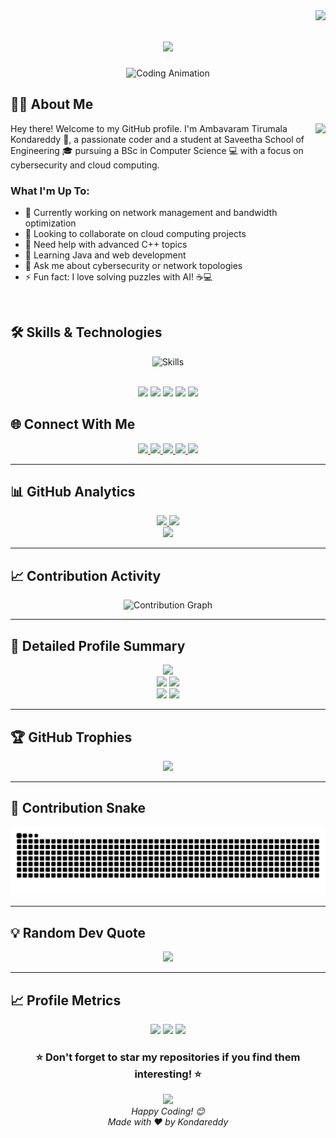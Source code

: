 <img align="right" src="https://komarev.com/ghpvc/?username=Kondareddy1209&style=flat-square&color=0e75b6">

<h1 align="center">
  <a href="https://git.io/typing-svg">
    <img src="https://readme-typing-svg.herokuapp.com/?lines=Hey+👋+I'm+Kondareddy;Welcome+to+my+GitHub+Profile!;Computer+Science+Student;Cybersecurity+%26+Cloud+Enthusiast;Always+Learning+New+Things!;&center=true&size=22&color=58a6ff">
  </a>
</h1>

<p align="center">
  <img src="https://user-images.githubusercontent.com/74038190/229223263-cf2e4b07-2615-4f87-9c38-e37600f8381a.gif" width="400" alt="Coding Animation"/>
</p>

## 👨‍💻 About Me

<img align="right" height="200" src="https://user-images.githubusercontent.com/74038190/212284100-561aa473-3905-4a80-b561-0d28506553ee.gif" />

Hey there! Welcome to my GitHub profile. I'm Ambavaram Tirumala Kondareddy 👋, a passionate coder and a student at Saveetha School of Engineering 🎓 pursuing a BSc in Computer Science 💻 with a focus on cybersecurity and cloud computing.

### What I'm Up To:
- 🔭 Currently working on network management and bandwidth optimization
- 👯 Looking to collaborate on cloud computing projects
- 🤝 Need help with advanced C++ topics
- 🌱 Learning Java and web development
- 💬 Ask me about cybersecurity or network topologies
- ⚡ Fun fact: I love solving puzzles with AI! ☕💻

<br>

## 🛠️ Skills & Technologies

<div align="center">
  <img src="https://skillicons.dev/icons?i=cpp,java,mysql,git,oracle,python,javascript,html,css,linux,github,vscode" alt="Skills" />
</div>
<br>
<p align="center">
  <img src="https://img.shields.io/badge/C++-00599C?style=for-the-badge&logo=c%2B%2B&logoColor=white" />
  <img src="https://img.shields.io/badge/Java-ED8B00?style=for-the-badge&logo=java&logoColor=white" />
  <img src="https://img.shields.io/badge/MySQL-4479A1?style=for-the-badge&logo=mysql&logoColor=white" />
  <img src="https://img.shields.io/badge/Git-F05032?style=for-the-badge&logo=git&logoColor=white" />
  <img src="https://img.shields.io/badge/Oracle-F80000?style=for-the-badge&logo=oracle&logoColor=white" />
</p>

## 🌐 Connect With Me

<div align="center">
  <a href="https://github.com/Kondareddy1209" target="_blank">
    <img src="https://img.shields.io/static/v1?message=GitHub&logo=github&label=&color=181717&logoColor=white&labelColor=&style=for-the-badge" height="40" />
  </a>
  <a href="https://www.linkedin.com/in/ambavaram-tirumala-kondareddy-b68851275/" target="_blank">
    <img src="https://img.shields.io/static/v1?message=LinkedIn&logo=linkedin&label=&color=0077B5&logoColor=white&labelColor=&style=for-the-badge" height="40" />
  </a>
  <a href="https://kondareddy1209.github.io/" target="_blank">
    <img src="https://img.shields.io/static/v1?message=Portfolio&logo=internetexplorer&label=&color=000000&logoColor=white&labelColor=&style=for-the-badge" height="40" />
  </a>
  <a href="https://www.facebook.com/profile.php?id=100057444433769" target="_blank">
    <img src="https://img.shields.io/static/v1?message=Facebook&logo=facebook&label=&color=1877F2&logoColor=white&labelColor=&style=for-the-badge" height="40" />
  </a>
  <a href="mailto:rkonda959@gmail.com" target="_blank">
    <img src="https://img.shields.io/static/v1?message=Gmail&logo=gmail&label=&color=D14836&logoColor=white&labelColor=&style=for-the-badge" height="40" />
  </a>
</div>

---

## 📊 GitHub Analytics

<div align="center">
  <a href="https://github.com/Kondareddy1209">
    <img height="180em" src="https://github-readme-stats.vercel.app/api?username=Kondareddy1209&show_icons=true&theme=radical&include_all_commits=true&count_private=true&hide_border=true"/>
    <img height="180em" src="https://github-readme-stats.vercel.app/api/top-langs/?username=Kondareddy1209&layout=compact&langs_count=8&theme=radical&hide_border=true"/>
  </a>
</div>

<div align="center">
  <a href="https://github.com/Kondareddy1209">
    <img src="https://streak-stats.demolab.com/?user=Kondareddy1209&theme=radical&hide_border=true"/>
  </a>
</div>

---

## 📈 Contribution Activity

<div align="center">
  <img src="https://github-readme-activity-graph.vercel.app/graph?username=Kondareddy1209&theme=react-dark&bg_color=20232a&hide_border=true" alt="Contribution Graph" />
</div>

---

## 🎯 Detailed Profile Summary

<div align="center">
  <img src="https://github-profile-summary-cards.vercel.app/api/cards/profile-details?username=Kondareddy1209&theme=radical" />
</div>

<div align="center">
  <img src="https://github-profile-summary-cards.vercel.app/api/cards/repos-per-language?username=Kondareddy1209&theme=radical" />
  <img src="https://github-profile-summary-cards.vercel.app/api/cards/most-commit-language?username=Kondareddy1209&theme=radical" />
</div>

<div align="center">
  <img src="https://github-profile-summary-cards.vercel.app/api/cards/stats?username=Kondareddy1209&theme=radical" />
  <img src="https://github-profile-summary-cards.vercel.app/api/cards/productive-time?username=Kondareddy1209&theme=radical&utcOffset=5.5" />
</div>

---

## 🏆 GitHub Trophies

<p align="center">
  <img src="https://github-profile-trophy.vercel.app/?username=Kondareddy1209&theme=discord&no-frame=true&no-bg=false&margin-w=4&column=7" />
</p>

---

## 🐍 Contribution Snake

<!-- Snake Animation -->
<div align="center">
  <picture>
    <source media="(prefers-color-scheme: dark)" srcset="https://raw.githubusercontent.com/Kondareddy1209/Kondareddy1209/output/github-contribution-grid-snake-dark.svg">
    <source media="(prefers-color-scheme: light)" srcset="https://raw.githubusercontent.com/Kondareddy1209/Kondareddy1209/output/github-contribution-grid-snake.svg">
    <img alt="github contribution grid snake animation" src="https://raw.githubusercontent.com/Kondareddy1209/Kondareddy1209/output/github-contribution-grid-snake.svg">
  </picture>
</div>

---

## 💡 Random Dev Quote

<div align="center">
  <img src="https://quotes-github-readme.vercel.app/api?type=horizontal&theme=tokyonight" />
</div>

---

## 📈 Profile Metrics

<div align="center">
  <img src="https://komarev.com/ghpvc/?username=Kondareddy1209&label=Profile%20Views&color=brightgreen&style=for-the-badge" />
  <img src="https://img.shields.io/github/followers/Kondareddy1209?label=Followers&style=for-the-badge&color=blue" />
  <img src="https://img.shields.io/github/stars/Kondareddy1209?label=Total%20Stars&style=for-the-badge&color=yellow" />
</div>

<div align="center">
  <h3>⭐ Don't forget to star my repositories if you find them interesting! ⭐</h3>
  <a href="https://github.com/Kondareddy1209?tab=repositories">
    <img src="https://img.shields.io/badge/View%20All%20Repositories-0066cc?style=for-the-badge&logo=github&logoColor=white" />
  </a>
</div>

<div align="center">
  <i>Happy Coding! 😊</i>
  <br>
  <i>Made with ❤️ by Kondareddy</i>
</div>
